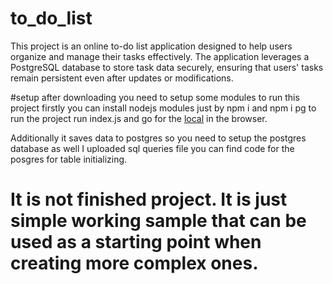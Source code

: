 # to_do_list
This project is an online to-do list application designed to help users organize and manage their tasks effectively. The application leverages a PostgreSQL database to store task data securely, ensuring that users' tasks remain persistent even after updates or modifications.


#setup
after downloading you need to setup some modules to run this project
firstly  you can install  nodejs modules  just by npm i and npm i pg 
to run  the project run index.js  and go for the [local](http://localhost:3000/) in the browser. 

Additionally it saves data to postgres so you need  to setup  the postgres database as well  I uploaded sql queries file  you can find code  for the posgres for table initializing.


# It is not finished project. It is just simple working sample that can be used as a starting point when  creating more complex ones.
